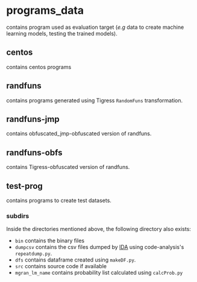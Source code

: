# programs_data
contains program used as evaluation target (*e.g* data to create machine learning models, testing the trained models).

## centos
contains centos programs

## randfuns
contains programs generated using Tigress `RandomFuns` transformation.

## randfuns-jmp
contains obfuscated_jmp-obfuscated version of randfuns.

## randfuns-obfs
contains Tigress-obfuscated version of randfuns.

## test-prog
contains programs to create test datasets.

### subdirs
Inside the directories mentioned above, the following directory also exists:
  - `bin` contains the binary files
  - `dumpcsv` contains the csv files dumped by [IDA](https://www.hex-rays.com/products/ida/index.shtml) using code-analysis's `repeatdump.py`.
  - `dfs` contains dataframe created using `makeDF.py`.
  - `src` contains source code if available
  - `mgran_lm_name` contains probability list calculated using `calcProb.py`
